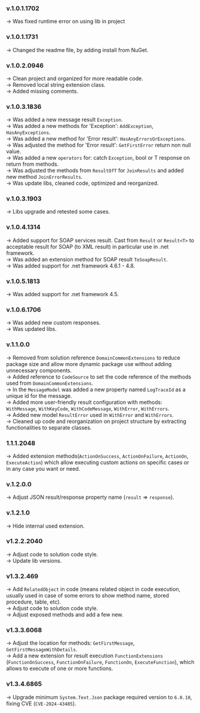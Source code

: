 ### **v.1.0.1.1702** 
-> Was fixed runtime error on using lib in project

### **v.1.0.1.1731** 
-> Changed the readme file, by adding install from NuGet.

### **v.1.0.2.0946** 
-> Clean project and organized for more readable code.<br />
-> Removed local string extension class.<br />
-> Added missing comments.

### **v.1.0.3.1836** 
-> Was added a new message result `Exception`.<br />
-> Was added a new methods for 'Exception': `AddException`, `HasAnyExceptions`.<br />
-> Was added a new method for 'Error result': `HasAnyErrorsOrExceptions`.<br />
-> Was adjusted the method for 'Error result': `GetFirstError` return non null value.<br />
-> Was added a new `operators` for: catch `Exception`, bool or T response on return from methods.<br />
-> Was adjusted the methods from `ResultOfT` for `JoinResults` and added new method `JoinErrorResults`.<br />
-> Was update libs, cleaned code, optimized and reorganized.<br />

### **v.1.0.3.1903** 
-> Libs upgrade and retested some cases.<br />

### **v.1.0.4.1314** 
-> Added support for SOAP services result. Cast from `Result` or `Result<T>` to acceptable result for SOAP (to XML result) in particular use in .net framework.<br />
-> Was added an extension method for SOAP result `ToSoapResult`.<br />
-> Was added support for .net framework 4.6.1 - 4.8.<br />

### **v.1.0.5.1813** 
-> Was added support for .net framework 4.5.<br />

### **v.1.0.6.1706** 
-> Was added new custom responses.<br />
-> Was updated libs.<br />

### **v.1.1.0.0** 
-> Removed from solution reference `DomainCommonExtensions` to reduce package size and allow more dynamic package use without adding unnecessary components.<br/>
-> Added reference to `CodeSource` to set the code reference of the methods used from `DomainCommonExtensions`.<br/>
-> In the `MessageModel` was added a new property named `LogTraceId` as a unique id for the message.<br/>
-> Added more user-friendly result configuration with methods: `WithMessage`, `WithKeyCode`, `WithCodeMessage`, `WithError`, `WithErrors`.<br/>
-> Added new model `ResultError` used in `WithError` and `WithErrors`.<br/>
-> Cleaned up code and reorganization on project structure by extracting functionalities to separate classes.<br/>

### **1.1.1.2048** 
-> Added extension methods(`ActionOnSuccess`, `ActionOnFailure`, `ActionOn`, `ExecuteAction`) which allow executing custom actions on specific cases or in any case you want or need. 

### **v.1.2.0.0** 
-> Adjust JSON result/response property name (`result` => `response`).

### **v.1.2.1.0** 
-> Hide internal used extension.

### **v1.2.2.2040** 
-> Adjust code to solution code style.<br />
-> Update lib versions.

### **v1.3.2.469** 
-> Add `RelatedObject` in code (means related object in code execution, usually used in case of some errors to show method name, stored procedure, table, etc).<br />
-> Adjust code to solution code style.<br />
-> Adjust exposed methods and add a few new.


### **v1.3.3.6068** 
-> Adjust the location for methods: `GetFirstMessage`, `GetFirstMessageWithDetails`.<br />
-> Add a new extension for result execution `FunctionExtensions` (`FunctionOnSuccess`, `FunctionOnFailure`, `FunctionOn`, `ExecuteFunction`), which allows to execute of one or more functions.<br />


### **v1.3.4.6865**
-> Upgrade minimum `System.Text.Json` package required version to `6.0.10`, fixing CVE (`CVE-2024-43485`).<br />